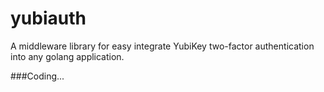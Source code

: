 # yubiauth
A middleware library for easy integrate YubiKey two-factor authentication into any golang application.

###Coding...
